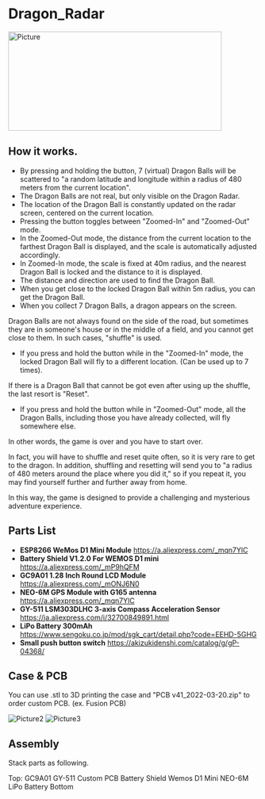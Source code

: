 # Dragon_Radar
<img src="https://user-images.githubusercontent.com/20789521/164951653-b47f373e-c136-4681-bdfb-4e81c3104c49.png" alt="Picture" title="Picture" width="430" height="200">

## How it works.
- By pressing and holding the button, 7 (virtual) Dragon Balls will be scattered to "a random latitude and longitude within a radius of 480 meters from the current location".
- The Dragon Balls are not real, but only visible on the Dragon Radar.
- The location of the Dragon Ball is constantly updated on the radar screen, centered on the current location.
- Pressing the button toggles between "Zoomed-In" and "Zoomed-Out" mode.
- In the Zoomed-Out mode, the distance from the current location to the farthest Dragon Ball is displayed, and the scale is automatically adjusted accordingly.
- In Zoomed-In mode, the scale is fixed at 40m radius, and the nearest Dragon Ball is locked and the distance to it is displayed.
- The distance and direction are used to find the Dragon Ball.
- When you get close to the locked Dragon Ball within 5m radius, you can get the Dragon Ball.
- When you collect 7 Dragon Balls, a dragon appears on the screen.

Dragon Balls are not always found on the side of the road, but sometimes they are in someone's house or in the middle of a field, and you cannot get close to them.
In such cases, "shuffle" is used.

- If you press and hold the button while in the "Zoomed-In" mode, the locked Dragon Ball will fly to a different location. (Can be used up to 7 times).

If there is a Dragon Ball that cannot be got even after using up the shuffle, the last resort is "Reset".

- If you press and hold the button while in "Zoomed-Out" mode, all the Dragon Balls, including those you have already collected, will fly somewhere else.

In other words, the game is over and you have to start over.

In fact, you will have to shuffle and reset quite often, so it is very rare to get to the dragon.
In addition, shuffling and resetting will send you to "a radius of 480 meters around the place where you did it," so if you repeat it, you may find yourself further and further away from home.

In this way, the game is designed to provide a challenging and mysterious adventure experience.

## Parts List
- **ESP8266 WeMos D1 Mini Module**
https://a.aliexpress.com/_mqn7YlC
- **Battery Shield V1.2.0 For WEMOS D1 mini**
https://a.aliexpress.com/_mP9hQFM
- **GC9A01 1.28 Inch Round LCD Module**
https://a.aliexpress.com/_mONJ6N0
- **NEO-6M GPS Module with G165 antenna**
https://a.aliexpress.com/_mqn7YlC
- **GY-511 LSM303DLHC 3-axis Compass Acceleration Sensor**
https://ja.aliexpress.com/i/32700849891.html
- **LiPo Battery 300mAh**
https://www.sengoku.co.jp/mod/sgk_cart/detail.php?code=EEHD-5GHG
- **Small push button switch**
https://akizukidenshi.com/catalog/g/gP-04368/

## Case & PCB
You can use .stl to 3D printing the case and "PCB v41_2022-03-20.zip" to order custom PCB. (ex. Fusion PCB)

![Picture2](https://user-images.githubusercontent.com/20789521/164953564-5a00600a-5fbc-4e1b-80e4-5dfe513fb888.png)
![Picture3](https://user-images.githubusercontent.com/20789521/164953706-4251f759-076a-4513-b543-43b20b9915b6.png)

## Assembly
Stack parts as following.

  Top: 
   GC9A01
   GY-511
   Custom PCB
   Battery Shield
   Wemos D1 Mini
   NEO-6M
   LiPo Battery
  Bottom
 


